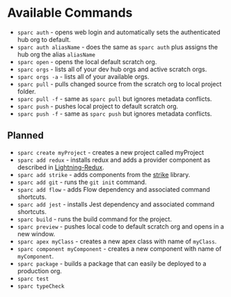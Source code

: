 # Available Commands

- `sparc auth` - opens web login and automatically sets the authenticated hub org to default.
- `sparc auth aliasName` - does the same as `sparc auth` plus assigns the hub org the alias `aliasName`
- `sparc open` - opens the local default scratch org.
- `sparc orgs` - lists all of your dev hub orgs and active scratch orgs.
- `sparc orgs -a` - lists all of your available orgs.
- `sparc pull` - pulls changed source from the scratch org to local project folder.
- `sparc pull -f` - same as `sparc pull` but ignores metadata conflicts.
- `sparc push` - pushes local project to default scratch org.
- `sparc push -f` - same as `sparc push` but ignores metadata conflicts.

## Planned

- `sparc create myProject` - creates a new project called myProject
- `sparc add redux` - installs redux and adds a provider component as described in [Lightning-Redux](https://github.com/madmax983/lightning-redux).
- `sparc add strike` - adds components from the [strike](http://www.lightningstrike.io/) library.
- `sparc add git` - runs the `git init` command.
- `sparc add flow` - adds Flow dependency and associated command shortcuts.
- `sparc add jest` - installs Jest dependency and associated command shortcuts.
- `sparc build` - runs the build command for the project.
- `sparc preview` - pushes local code to default scratch org and opens in a new window.
- `sparc apex myClass` - creates a new apex class with name of `myClass`.
- `sparc component myComponent` - creates a new component with name of `myComponent`.
- `sparc package` - builds a package that can easily be deployed to a production org.
- `sparc test`
- `sparc typeCheck`
